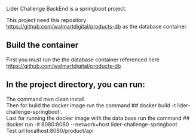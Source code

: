 Lider Challenge BackEnd is a springboot project.
 
This project need this repository https://github.com/walmartdigital/products-db  as the database container. <br />

## Build the container
First you must run the the database container referenced here https://github.com/walmartdigital/products-db <br />

## In the project directory, you can run:
The command   mvn clean install <br />
Then for build the docker image run the command ## docker build -t lider-challenge-springboot . <br />
Last for running the docker image with the data base run the command ## docker run -it 8080:8080 --network=host lider-challenge-springboot <br />
Test url localhost:8080/product/api <br />

 
 